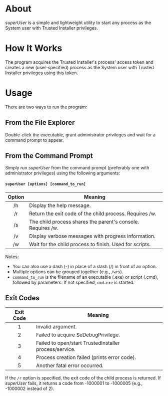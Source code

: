 # About
_superUser_ is a simple and lightweight utility to start any process as the System user with Trusted Installer privileges.

# How It Works
The program acquires the Trusted Installer's process' access token and creates a new (user-specified) process as the System user with Trusted Installer privileges using this token.

# Usage
There are two ways to run the program:

## From the File Explorer
Double-click the executable, grant administrator privileges and wait for a command prompt to appear.

## From the Command Prompt
Simply run _superUser_ from the command prompt (preferably one with administrator privileges) using the following arguments:

#### ```superUser [options] [command_to_run]```

| Option |                           Meaning                           |
|:------:|-------------------------------------------------------------|
|   /h   | Display the help message.                                   |
|   /r   | Return the exit code of the child process. Requires /w.     |
|   /s   | The child process shares the parent's console. Requires /w. |
|   /v   | Display verbose messages with progress information.         |
|   /w   | Wait for the child process to finish. Used for scripts.     |

Notes:
- You can also use a dash (-) in place of a slash (/) in front of an option.
- Multiple options can be grouped together (e.g., `/wrs`).
- `command_to_run` is the filename of an executable (.exe) or script (.cmd),
followed by parameters. If not specified, `cmd.exe` is started.


## Exit Codes

| Exit Code |                        Meaning                         |
|:---------:|--------------------------------------------------------|
|     1     | Invalid argument.                                      |
|     2     | Failed to acquire SeDebugPrivilege.                    |
|     3     | Failed to open/start TrustedInstaller process/service. |
|     4     | Process creation failed (prints error code).           |
|     5     | Another fatal error occurred.                          |

If the `/r` option is specified, the exit code of the child process is returned.
If _superUser_ fails, it returns a code from -1000001 to -1000005 (e.g., -1000002 instead of 2).
